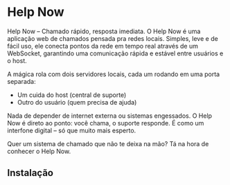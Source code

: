 # Help Now
Help Now – Chamado rápido, resposta imediata.
O Help Now é uma aplicação web de chamados pensada pra redes locais. Simples, leve e de fácil uso, ele conecta pontos da rede em tempo real através de um WebSocket, garantindo uma comunicação rápida e estável entre usuários e o host.

A mágica rola com dois servidores locais, cada um rodando em uma porta separada:
- Um cuida do host (central de suporte)
- Outro do usuário (quem precisa de ajuda)

Nada de depender de internet externa ou sistemas engessados. O Help Now é direto ao ponto: você chama, o suporte responde. É como um interfone digital – só que muito mais esperto.

Quer um sistema de chamado que não te deixa na mão? Tá na hora de conhecer o Help Now.

## Instalação